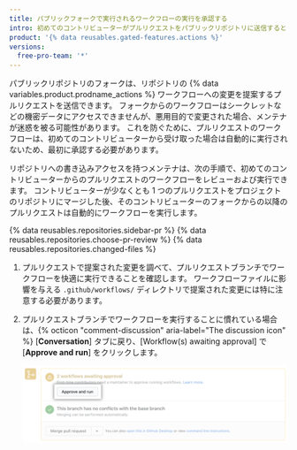 ```yaml
---
title: パブリックフォークで実行されるワークフローの実行を承認する
intro: 初めてのコントリビューターがプルリクエストをパブリックリポジトリに送信するとき、書き込みアクセスを持つメンテナはワークフローの実行を承認する必要があります。
product: '{% data reusables.gated-features.actions %}'
versions:
  free-pro-team: '*'
---
```


パブリックリポジトリのフォークは、リポジトリの {% data variables.product.prodname_actions %} ワークフローへの変更を提案するプルリクエストを送信できます。 フォークからのワークフローはシークレットなどの機密データにアクセスできませんが、悪用目的で変更された場合、メンテナが迷惑を被る可能性があります。 これを防ぐために、プルリクエストのワークフローは、初めてのコントリビューターから受け取った場合は自動的に実行されないため、最初に承認する必要があります。

リポジトリへの書き込みアクセスを持つメンテナは、次の手順で、初めてのコントリビューターからのプルリクエストのワークフローをレビューおよび実行できます。 コントリビューターが少なくとも 1 つのプルリクエストをプロジェクトのリポジトリにマージした後、そのコントリビューターのフォークからの以降のプルリクエストは自動的にワークフローを実行します。

{% data reusables.repositories.sidebar-pr %}
{% data reusables.repositories.choose-pr-review %}
{% data reusables.repositories.changed-files %}
1. プルリクエストで提案された変更を調べて、プルリクエストブランチでワークフローを快適に実行できることを確認します。 ワークフローファイルに影響を与える `.github/workflows/` ディレクトリで提案された変更には特に注意する必要があります。
1. プルリクエストブランチでワークフローを実行することに慣れている場合は、{% octicon "comment-discussion" aria-label="The discussion icon" %} [**Conversation**] タブに戻り、[Workflow(s) awaiting approval] で [**Approve and run**] をクリックします。

   ![ワークフローを承認して実行する](/assets/images/help/pull_requests/actions-approve-and-run-workflows-from-fork.png)
